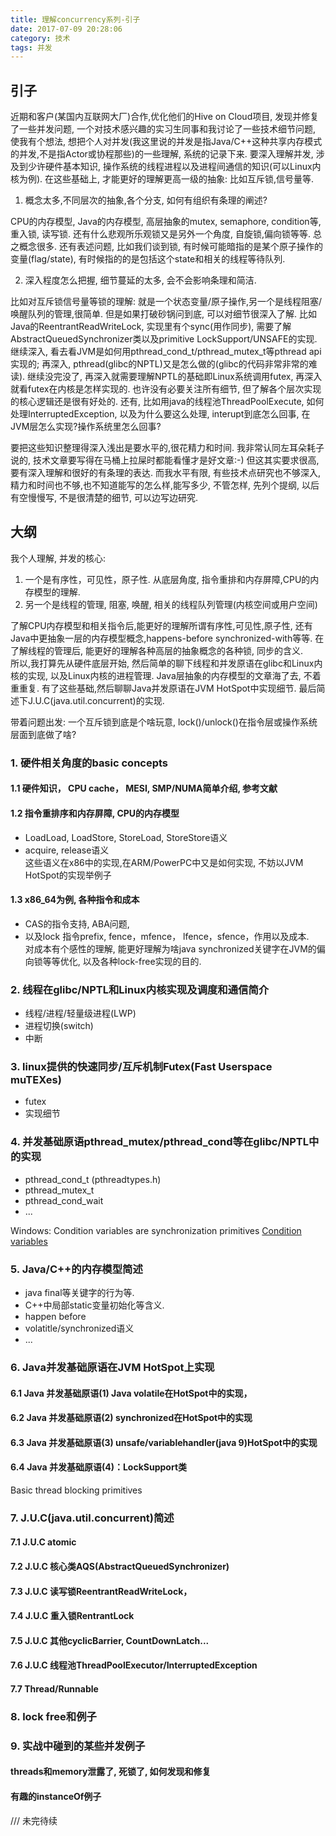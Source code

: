 ```yaml
---
title: 理解concurrency系列-引子
date: 2017-07-09 20:28:06
category: 技术
tags: 并发
---
```


## 引子
近期和客户(某国内互联网大厂)合作,优化他们的Hive on Cloud项目, 发现并修复了一些并发问题, 一个对技术感兴趣的实习生同事和我讨论了一些技术细节问题, 使我有个想法, 想把个人对并发(我这里说的并发是指Java/C++这种共享内存模式的并发,不是指Actor或协程那些)的一些理解, 系统的记录下来.
要深入理解并发, 涉及到少许硬件基本知识, 操作系统的线程进程以及进程间通信的知识(可以Linux内核为例). 在这些基础上, 才能更好的理解更高一级的抽象: 比如互斥锁,信号量等.

1. 概念太多,不同层次的抽象,各个分支, 如何有组织有条理的阐述?  

CPU的内存模型, Java的内存模型, 高层抽象的mutex, semaphore, condition等, 重入锁, 读写锁. 还有什么悲观所乐观锁又是另外一个角度, 自旋锁,偏向锁等等. 总之概念很多. 还有表述问题, 比如我们谈到锁, 有时候可能暗指的是某个原子操作的变量(flag/state), 有时候指的的是包括这个state和相关的线程等待队列.

2. 深入程度怎么把握, 细节蔓延的太多, 会不会影响条理和简洁.  

比如对互斥锁信号量等锁的理解: 就是一个状态变量/原子操作,另一个是线程阻塞/唤醒队列的管理,很简单. 但是如果打破砂锅问到底, 可以对细节很深入了解. 比如Java的ReentrantReadWriteLock, 实现里有个sync(用作同步), 需要了解AbstractQueuedSynchronizer类以及primitive LockSupport/UNSAFE的实现. 继续深入, 看去看JVM是如何用pthread_cond_t/pthread_mutex_t等pthread api实现的; 再深入, pthread(glibc的NPTL)又是怎么做的(glibc的代码非常非常的难读). 继续没完没了, 再深入就需要理解NPTL的基础即Linux系统调用futex, 再深入就看futex在内核是怎样实现的. 也许没有必要关注所有细节, 但了解各个层次实现的核心逻辑还是很有好处的.
还有, 比如用java的线程池ThreadPoolExecute, 如何处理InterruptedException, 以及为什么要这么处理, interupt到底怎么回事, 在JVM层怎么实现?操作系统里怎么回事?

要把这些知识整理得深入浅出是要水平的,很花精力和时间. 我非常认同左耳朵耗子说的, 技术文章要写得在马桶上拉屎时都能看懂才是好文章:-) 但这其实要求很高,要有深入理解和很好的有条理的表达. 而我水平有限, 有些技术点研究也不够深入, 精力和时间也不够,也不知道能写的怎么样,能写多少, 不管怎样, 先列个提纲, 以后有空慢慢写, 不是很清楚的细节, 可以边写边研究.

## 大纲
我个人理解, 并发的核心:
1. 一个是有序性，可见性，原子性. 从底层角度, 指令重排和内存屏障,CPU的内存模型的理解.
2. 另一个是线程的管理, 阻塞, 唤醒, 相关的线程队列管理(内核空间或用户空间)

了解CPU内存模型和相关指令后,能更好的理解所谓有序性,可见性,原子性, 还有Java中更抽象一层的内存模型概念,happens-before synchronized-with等等. 在了解线程的管理后, 能更好的理解各种高层的抽象概念的各种锁, 同步的含义.  
所以,我打算先从硬件底层开始, 然后简单的聊下线程和并发原语在glibc和Linux内核的实现, 以及Linux内核的进程管理. Java层抽象的内存模型的文章海了去, 不着重重复. 有了这些基础,然后聊聊Java并发原语在JVM HotSpot中实现细节. 最后简述下J.U.C(java.util.concurrent)的实现.

带着问题出发: 一个互斥锁到底是个啥玩意, lock()/unlock()在指令层或操作系统层面到底做了啥?

### 1. 硬件相关角度的basic concepts
#### 1.1 硬件知识， CPU cache， MESI, SMP/NUMA简单介绍, 参考文献

#### 1.2 指令重排序和内存屏障, CPU的内存模型
* LoadLoad, LoadStore, StoreLoad, StoreStore语义  
* acquire, release语义  
这些语义在x86中的实现,在ARM/PowerPC中又是如何实现, 不妨以JVM HotSpot的实现举例子

#### 1.3 x86_64为例, 各种指令和成本
* CAS的指令支持, ABA问题,
* 以及lock 指令prefix, fence，mfence， lfence，sfence，作用以及成本.  
对成本有个感性的理解, 能更好理解为啥java synchronized关键字在JVM的偏向锁等等优化, 以及各种lock-free实现的目的.

### 2. 线程在glibc/NPTL和Linux内核实现及调度和通信简介

* 线程/进程/轻量级进程(LWP)
* 进程切换(switch)
* 中断


### 3. linux提供的快速同步/互斥机制Futex(Fast Userspace muTEXes)
* futex
* 实现细节

### 4. 并发基础原语pthread_mutex/pthread_cond等在glibc/NPTL中的实现

* pthread_cond_t (pthreadtypes.h)
* pthread_mutex_t
* pthread_cond_wait
* ...

Windows:
Condition variables are synchronization primitives [Condition variables](https://msdn.microsoft.com/en-us/library/windows/desktop/ms682052(v=vs.85).aspx)

### 5. Java/C++的内存模型简述
* java final等关键字的行为等.
* C++中局部static变量初始化等含义.
* happen before
* volatitle/synchronized语义
* ...


### 6. Java并发基础原语在JVM HotSpot上实现

#### 6.1 Java 并发基础原语(1) Java volatile在HotSpot中的实现，
#### 6.2 Java 并发基础原语(2) synchronized在HotSpot中的实现
#### 6.3 Java 并发基础原语(3) unsafe/variablehandler(java 9)HotSpot中的实现
#### 6.4 Java 并发基础原语(4)：LockSupport类
Basic thread blocking primitives   

### 7. J.U.C(java.util.concurrent)简述
#### 7.1 J.U.C atomic
#### 7.2 J.U.C 核心类AQS(AbstractQueuedSynchronizer)
#### 7.3 J.U.C 读写锁ReentrantReadWriteLock，
#### 7.4 J.U.C 重入锁RentrantLock
#### 7.5 J.U.C 其他cyclicBarrier, CountDownLatch...

#### 7.6 J.U.C 线程池ThreadPoolExecutor/InterruptedException
#### 7.7 Thread/Runnable

### 8. lock free和例子

### 9. 实战中碰到的某些并发例子
#### threads和memory泄露了, 死锁了, 如何发现和修复
#### 有趣的instanceOf例子

/// 未完待续
